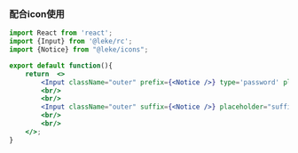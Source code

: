 <!--
 * @Description: 
 * @Author: linchaoting
 * @Date: 2020-11-13 16:16:51
 * @LastEditTime: 2020-12-11 11:06:09
-->
### 配合icon使用
```jsx
import React from 'react';
import {Input} from '@leke/rc';
import {Notice} from "@leke/icons";

export default function(){
    return  <>
        <Input className="outer" prefix={<Notice />} type='password' placeholder="prefix-icon"/>
        <br/>
        <br/>
        <Input className="outer" suffix={<Notice />} placeholder="suffix-icon"/>
        <br/>
        <br/>
    </>;
}
```